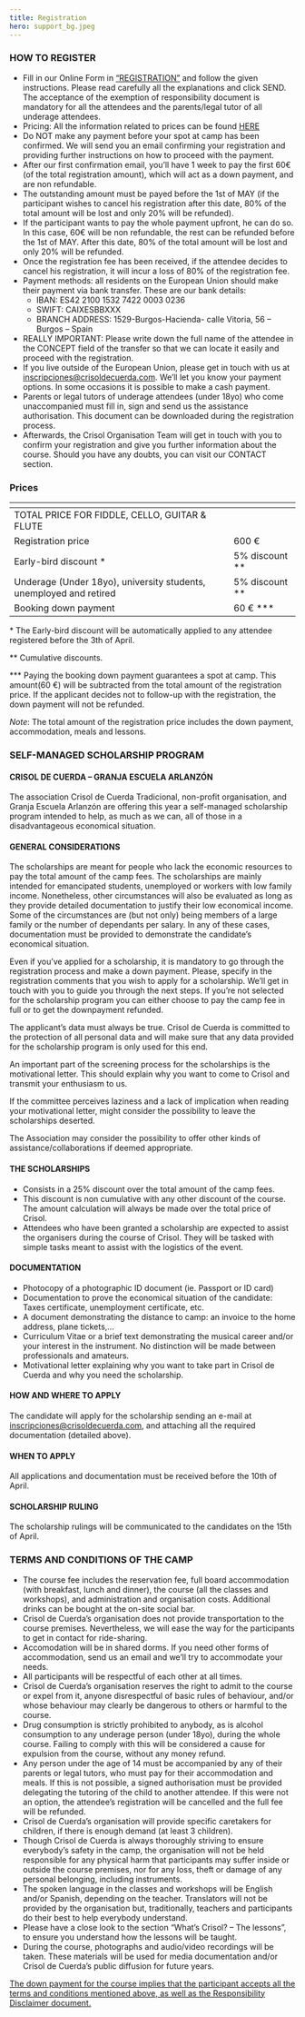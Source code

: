 ```yaml
---
title: Registration
hero: support_bg.jpeg
---
```


### HOW TO REGISTER

- Fill in our Online Form in [“REGISTRATION”](https://crisol.lobber.eu) and follow the given instructions. Please read carefully all the explanations and click SEND. The acceptance of the exemption of responsibility document is mandatory for all the attendees and the parents/legal tutor of all underage attendees.
- Pricing: All the information related to prices can be found [HERE](#prices)
- Do NOT make any payment before your spot at camp has been confirmed. We will send you an email confirming your registration and providing further instructions on how to proceed with the payment.
- After our first confirmation email, you’ll have 1 week to pay the first 60€ (of the total registration amount), which will act as a down payment, and are non refundable.
- The outstanding amount must be payed before the 1st of MAY (if the participant wishes to cancel his registration after this date, 80% of the total amount will be lost and only 20% will be refunded).
- If the participant wants to pay the whole payment upfront, he can do so. In this case, 60€ will be non refundable, the rest can be refunded before the 1st of MAY. After this date, 80% of the total amount will be lost and only 20% will be refunded.
- Once the registration fee has been received, if the attendee decides to cancel his registration, it will incur a loss of 80% of the registration fee.
- Payment methods: all residents on the European Union should make their payment via bank transfer. These are our bank details:
  - IBAN: ES42 2100 1532 7422 0003 0236
  - SWIFT: CAIXESBBXXX
  - BRANCH ADDRESS: 1529-Burgos-Hacienda- calle Vitoria, 56 – Burgos – Spain
- REALLY IMPORTANT: Please write down the full name of the attendee in the CONCEPT field of the transfer so that we can locate it easily and proceed with the registration.
- If you live outside of the European Union, please get in touch with us at inscripciones@crisoldecuerda.com. We’ll let you know your payment options. In some occasions it is possible to make a cash payment.
- Parents or legal tutors of underage attendees (under 18yo) who come unaccompanied must fill in, sign and send us the assistance authorisation. This document can be downloaded during the registration process.
- Afterwards, the Crisol Organisation Team will get in touch with you to confirm your registration and give you further information about the course.
  Should you have any doubts, you can visit our CONTACT section.

### Prices

| <!-- -->                                                           | <!-- -->         |
| ------------------------------------------------------------------ | ---------------- |
| TOTAL PRICE FOR FIDDLE, CELLO, GUITAR & FLUTE                      |                  |
| Registration price                                                 | 600 €            |
| Early-bird discount \*                                             | 5% discount \*\* |
| Underage (Under 18yo), university students, unemployed and retired | 5% discount \*\* |
| Booking down payment                                               | 60 € \*\*\*      |

\* The Early-bird discount will be automatically applied to any attendee registered before the 3th of April.

\*\* Cumulative discounts.

\*\*\* Paying the booking down payment guarantees a spot at camp. This amount(60 €) will be subtracted from the total amount of the registration price. If the applicant decides not to follow-up with the registration, the down payment will not be refunded.

_Note_: The total amount of the registration price includes the down payment, accommodation, meals and lessons.

### SELF-MANAGED SCHOLARSHIP PROGRAM

#### CRISOL DE CUERDA – GRANJA ESCUELA ARLANZÓN

The association Crisol de Cuerda Tradicional, non-profit organisation, and Granja Escuela Arlanzón are offering this year a self-managed scholarship program intended to help, as much as we can, all of those in a disadvantageous economical situation.

#### GENERAL CONSIDERATIONS

The scholarships are meant for people who lack the economic resources to pay the total amount of the camp fees. The scholarships are mainly intended for emancipated students, unemployed or workers with low family income. Nonetheless, other circumstances will also be evaluated as long as they provide detailed documentation to justify their low economical income. Some of the circumstances are (but not only) being members of a large family or the number of dependants per salary. In any of these cases, documentation must be provided to demonstrate the candidate’s economical situation.

Even if you’ve applied for a scholarship, it is mandatory to go through the registration process and make a down payment. Please, specify in the registration comments that you wish to apply for a scholarship. We’ll get in touch with you to guide you through the next steps. If you’re not selected for the scholarship program you can either choose to pay the camp fee in full or to get the downpayment refunded.

The applicant’s data must always be true. Crisol de Cuerda is committed to the protection of all personal data and will make sure that any data provided for the scholarship program is only used for this end.

An important part of the screening process for the scholarships is the motivational letter. This should explain why you want to come to Crisol and transmit your enthusiasm to us.

If the committee perceives laziness and a lack of implication when reading your motivational letter, might consider the possibility to leave the scholarships deserted.

The Association may consider the possibility to offer other kinds of assistance/collaborations if deemed appropriate.

#### THE SCHOLARSHIPS

- Consists in a 25% discount over the total amount of the camp fees.
- This discount is non cumulative with any other discount of the course. The amount calculation will always be made over the total price of Crisol.
- Attendees who have been granted a scholarship are expected to assist the organisers during the course of Crisol. They will be tasked with simple tasks meant to assist with the logistics of the event.

#### DOCUMENTATION

- Photocopy of a photographic ID document (ie. Passport or ID card)
- Documentation to prove the economical situation of the candidate: Taxes certificate, unemployment certificate, etc.
- A document demonstrating the distance to camp: an invoice to the home address, plane tickets,…
- Curriculum Vitae or a brief text demonstrating the musical career and/or your interest in the instrument. No distinction will be made between professionals and amateurs.
- Motivational letter explaining why you want to take part in Crisol de Cuerda and why you need the scholarship.

#### HOW AND WHERE TO APPLY

The candidate will apply for the scholarship sending an e-mail at [inscripciones@crisoldecuerda.com](mailto:inscripciones@crisoldecuerda.com), and attaching all the required documentation (detailed above).

#### WHEN TO APPLY

All applications and documentation must be received before the 10th of April.

#### SCHOLARSHIP RULING

The scholarship rulings will be communicated to the candidates on the 15th of April.

### TERMS AND CONDITIONS OF THE CAMP

- The course fee includes the reservation fee, full board accommodation (with breakfast, lunch and dinner), the course (all the classes and workshops), and administration and organisation costs. Additional drinks can be bought at the on-site social bar.
- Crisol de Cuerda’s organisation does not provide transportation to the course premises. Nevertheless, we will ease the way for the participants to get in contact for ride-sharing.
- Accomodation will be in shared dorms. If you need other forms of accommodation, send us an email and we’ll try to accommodate your needs.
- All participants will be respectful of each other at all times.
- Crisol de Cuerda’s organisation reserves the right to admit to the course or expel from it, anyone disrespectful of basic rules of behaviour, and/or whose behaviour may clearly be dangerous to others or harmful to the course.
- Drug consumption is strictly prohibited to anybody, as is alcohol consumption to any underage person (under 18yo), during the whole course. Failing to comply with this will be considered a cause for expulsion from the course, without any money refund.
- Any person under the age of 14 must be accompanied by any of their parents or legal tutors, who must pay for their accommodation and meals. If this is not possible, a signed authorisation must be provided delegating the tutoring of the child to another attendee. If this were not an option, the attendee’s registration will be cancelled and the full fee will be refunded.
- Crisol de Cuerda’s organisation will provide specific caretakers for children, if there is enough demand (at least 3 children).
- Though Crisol de Cuerda is always thoroughly striving to ensure everybody’s safety in the camp, the organisation will not be held responsible for any physical harm that participants may suffer inside or outside the course premises, nor for any loss, theft or damage of any personal belonging, including instruments.
- The spoken language in the classes and workshops will be English and/or Spanish, depending on the teacher. Translators will not be provided by the organisation but, traditionally, teachers and participants do their best to help everybody understand.
- Please have a close look to the section “What’s Crisol? – The lessons”, to ensure you understand how the lessons will be taught.
- During the course, photographs and audio/video recordings will be taken. These materials will be used for media documentation and/or Crisol de Cuerda’s public diffusion for future years.

<u>The down payment for the course implies that the participant accepts all the terms and conditions mentioned above, as well as the Responsibility Disclaimer document.</u>
